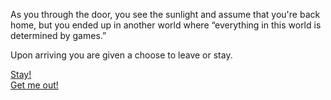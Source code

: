 As you through the door, you see the sunlight and assume that you're back home, but you ended up in another world where “everything in this world is determined by games.”

Upon arriving you are given a choose to leave or stay.

[Stay!](situations/game-world.md)  
[Get me out!](4-pills.md)